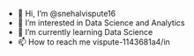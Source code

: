 - 👋 Hi, I’m @snehalvispute16
- 👀 I’m interested in Data Science and Analytics
- 🌱 I’m currently learning Data Science
- 📫 How to reach me vispute-1143681a4/in

<!---
snehalvispute16/snehalvispute16 is a ✨ special ✨ repository because its `README.md` (this file) appears on your GitHub profile.
You can click the Preview link to take a look at your changes.
--->
